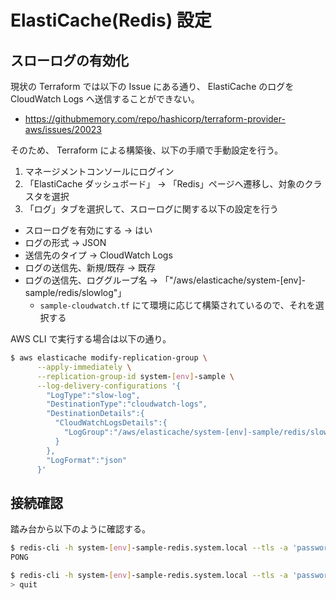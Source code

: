 # ElastiCache(Redis) 設定

## スローログの有効化

現状の Terraform では以下の Issue にある通り、 ElastiCache のログを CloudWatch Logs へ送信することができない。

- https://githubmemory.com/repo/hashicorp/terraform-provider-aws/issues/20023

そのため、 Terraform による構築後、以下の手順で手動設定を行う。

1. マネージメントコンソールにログイン
2. 「ElastiCache ダッシュボード」 -> 「Redis」ページへ遷移し、対象のクラスタを選択
3. 「ログ」タブを選択して、スローログに関する以下の設定を行う
  - スローログを有効にする -> はい
  - ログの形式 -> JSON
  - 送信先のタイプ -> CloudWatch Logs
  - ログの送信先、新規/既存 -> 既存
  - ログの送信先、ロググループ名 -> 「"/aws/elasticache/system-[env]-sample/redis/slowlog"」
    - `sample-cloudwatch.tf` にて環境に応じて構築されているので、それを選択する

AWS CLI で実行する場合は以下の通り。

```bash
$ aws elasticache modify-replication-group \
      --apply-immediately \
      --replication-group-id system-[env]-sample \
      --log-delivery-configurations '{
        "LogType":"slow-log", 
        "DestinationType":"cloudwatch-logs",  
        "DestinationDetails":{ 
          "CloudWatchLogsDetails":{ 
            "LogGroup":"/aws/elasticache/system-[env]-sample/redis/slowlog"
          } 
        }, 
        "LogFormat":"json" 
      }'
```

## 接続確認

踏み台から以下のように確認する。

```bash
$ redis-cli -h system-[env]-sample-redis.system.local --tls -a 'password' -p 6379 ping
PONG

$ redis-cli -h system-[env]-sample-redis.system.local --tls -a 'password' -c -p 6379
> quit
```